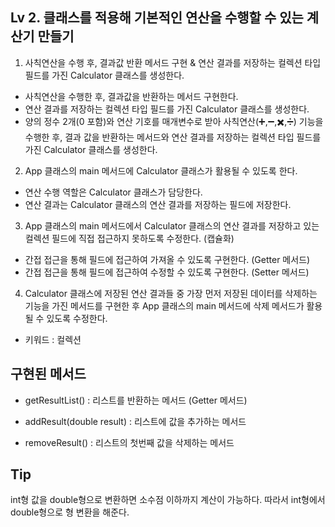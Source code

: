 ## Lv 2. 클래스를 적용해 기본적인 연산을 수행할 수 있는 계산기 만들기

1. 사칙연산을 수행 후, 결과값 반환 메서드 구현 & 연산 결과를 저장하는 컬렉션 타입 필드를 가진 Calculator 클래스를 생성한다.
 - 사칙연산을 수행한 후, 결과값을 반환하는 메서드 구현한다.
 - 연산 결과를 저장하는 컬렉션 타입 필드를 가진 Calculator 클래스를 생성한다.
 - 양의 정수 2개(0 포함)와 연산 기호를 매개변수로 받아 사칙연산(➕,➖,✖️,➗) 기능을 수행한 후, 결과 값을 반환하는 메서드와 연산 결과를 저장하는 컬렉션 타입 필드를 가진 Calculator 클래스를 생성한다.


2. App 클래스의 main 메서드에 Calculator 클래스가 활용될 수 있도록 한다.
 - 연산 수행 역할은 Calculator 클래스가 담당한다.
 - 연산 결과는 Calculator 클래스의 연산 결과를 저장하는 필드에 저장한다.


3. App 클래스의 main 메서드에서 Calculator 클래스의 연산 결과를 저장하고 있는 컬렉션 필드에 직접 접근하지 못하도록 수정한다. (캡슐화)
 - 간접 접근을 통해 필드에 접근하여 가져올 수 있도록 구현한다. (Getter 메서드)
 - 간접 접근을 통해 필드에 접근하여 수정할 수 있도록 구현한다. (Setter 메서드)


4. Calculator 클래스에 저장된 연산 결과들 중 가장 먼저 저장된 데이터를 삭제하는 기능을 가진 메서드를 구현한 후 App 클래스의 main 메서드에 삭제 메서드가 활용될 수 있도록 수정한다.
 - 키워드 : 컬렉션


## 구현된 메서드 ##
- getResultList() : 리스트를 반환하는 메서드 (Getter 메서드)

- addResult(double result) : 리스트에 값을 추가하는 메서드

- removeResult() : 리스트의 첫번째 값을 삭제하는 메서드

## Tip ##
int형 값을 double형으로 변환하면 소수점 이하까지 계산이 가능하다.
따라서 int형에서 double형으로 형 변환을 해준다.